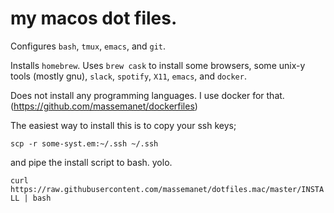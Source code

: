 my macos dot files.
===

Configures `bash`, `tmux`, `emacs`, and `git`.

Installs `homebrew`. Uses ```brew cask``` to install some browsers, some
unix-y tools (mostly gnu), `slack`, `spotify`, `X11`, `emacs`, and `docker`.

Does not install any programming languages. I use docker for that. (https://github.com/massemanet/dockerfiles)

The easiest way to install this is to copy your ssh keys;

```scp -r some-syst.em:~/.ssh ~/.ssh```

and pipe the install script to bash. yolo.

```curl https://raw.githubusercontent.com/massemanet/dotfiles.mac/master/INSTALL | bash```

